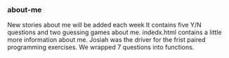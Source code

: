 ### about-me
New stories about me will be added each week
It contains five Y/N questions and two guessing games about me.
indedx.html contains a little more information about me.
Josiah was the driver for the frist paired programming exercises. We wrapped 7 questions into functions.


